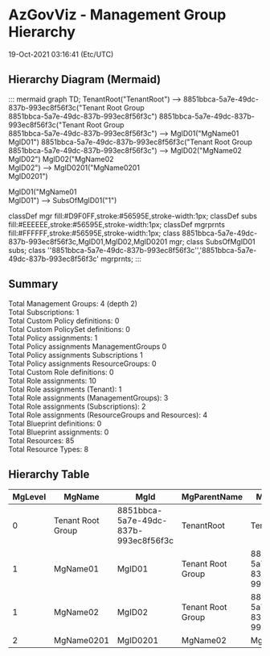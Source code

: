 # AzGovViz - Management Group Hierarchy

19-Oct-2021 03:16:41 (Etc/UTC)

## Hierarchy Diagram (Mermaid)

::: mermaid
    graph TD;
TenantRoot("TenantRoot") --> 8851bbca-5a7e-49dc-837b-993ec8f56f3c("Tenant Root Group<br/>8851bbca-5a7e-49dc-837b-993ec8f56f3c")
8851bbca-5a7e-49dc-837b-993ec8f56f3c("Tenant Root Group<br/>8851bbca-5a7e-49dc-837b-993ec8f56f3c") --> MgID01("MgName01<br/>MgID01")
8851bbca-5a7e-49dc-837b-993ec8f56f3c("Tenant Root Group<br/>8851bbca-5a7e-49dc-837b-993ec8f56f3c") --> MgID02("MgName02<br/>MgID02")
MgID02("MgName02<br/>MgID02") --> MgID0201("MgName0201<br/>MgID0201")

MgID01("MgName01<br/>MgID01") --> SubsOfMgID01("1")

 classDef mgr fill:#D9F0FF,stroke:#56595E,stroke-width:1px;
 classDef subs fill:#EEEEEE,stroke:#56595E,stroke-width:1px; classDef mgrprnts fill:#FFFFFF,stroke:#56595E,stroke-width:1px;
 class 8851bbca-5a7e-49dc-837b-993ec8f56f3c,MgID01,MgID02,MgID0201 mgr;
 class SubsOfMgID01 subs; class ''8851bbca-5a7e-49dc-837b-993ec8f56f3c'','8851bbca-5a7e-49dc-837b-993ec8f56f3c' mgrprnts;
:::

## Summary

Total Management Groups: 4 (depth 2)\
Total Subscriptions: 1\
Total Custom Policy definitions: 0\
Total Custom PolicySet definitions: 0\
Total Policy assignments: 1\
Total Policy assignments ManagementGroups 0\
Total Policy assignments Subscriptions 1\
Total Policy assignments ResourceGroups: 0\
Total Custom Role definitions: 0\
Total Role assignments: 10\
Total Role assignments (Tenant): 1\
Total Role assignments (ManagementGroups): 3\
Total Role assignments (Subscriptions): 2\
Total Role assignments (ResourceGroups and Resources): 4\
Total Blueprint definitions: 0\
Total Blueprint assignments: 0\
Total Resources: 85\
Total Resource Types: 8

## Hierarchy Table

| **MgLevel** | **MgName** | **MgId** | **MgParentName** | **MgParentId** | **SubName** | **SubId** |
|-------------|-------------|-------------|-------------|-------------|-------------|-------------|
| 0 | Tenant Root Group | 8851bbca-5a7e-49dc-837b-993ec8f56f3c | TenantRoot | TenantRoot | none | none |
| 1 | MgName01 | MgID01 | Tenant Root Group | 8851bbca-5a7e-49dc-837b-993ec8f56f3c | Azure subscription 1 | 61a42b96-1667-46bd-9973-eeb34ac483c2 |
| 1 | MgName02 | MgID02 | Tenant Root Group | 8851bbca-5a7e-49dc-837b-993ec8f56f3c | none | none |
| 2 | MgName0201 | MgID0201 | MgName02 | MgID02 | none | none |

